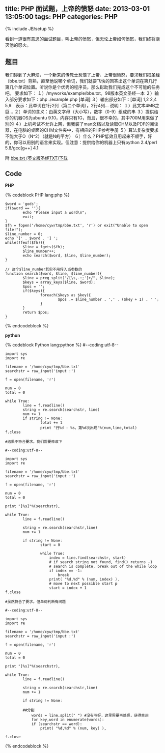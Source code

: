 title: PHP 面试题，上帝的愤怒
date: 2013-03-01 13:05:00
tags: PHP
categories: PHP
---

{% include JB/setup %}


看到一道很有意思的面试题目，叫上帝的愤怒，但无论上帝如何愤怒，我们终将浇灭他的怒火。


## 题目

我们碰到了大麻烦，一个新来的传教士惹恼了上帝，上帝很愤怒，要求我们把圣经（bbe.txt）背熟，直至他说哪个单词，我们就要飞快的回答出这个单词在第几行第几个单词位置。听说你是个优秀的程序员，那么髟助我们完成这个不可能的任务吧。
要求如下：
１）/myworks/example/bbe.txt，98版本英文圣经一本
２）输入部分要求如下：php ./example.php [单词]
３）输出部分如下：[单词] 1,2 2,4 5,6　表示：此单词在1行2列（第二个单词），2行4列…
说明：
１）此文本4MB之巨…
２）单词的含义：由英文字母（大小写），数字（0-9）组成的串
３）提供给你的机器OS为ubuntu 9.10，内存只有1G，而且，很不幸的，其中700M用来做了别的
４）上机考试不允许上网，但我装了man文档以及读取CHM以及PDF的阅读器，在电脑的桌面的CHM文件夹中，有相应的PHP参考手册
５）算法复杂度要求不能大于O（N^2）（就是N的平方）
６）什么？PHP低效且用起来不顺手，好的，你可以用别的语言来实现。但注意：提供给你的机器上只有python 2.4/perl 5.8/gcc[g++] 4.1

附 [bbe.txt (英文版圣经TXT)下载](http://ishare.iask.sina.com.cn/f/12042582.html)

<!-- more -->

## Code

__PHP__ 

{% codeblock PHP lang:php %}

    $word = 'gods';
    if($word == ''){
            echo "Please input a word\n";
            exit;
    }
    $fh = fopen('/home/cyw/tmp/bbe.txt', 'r') or exit("Unable to open file!");
    $line_number = 0;
    echo '[' . $word . '] ';
    while(!feof($fh)){
            $line = fgets($fh);
            $line_number++;
            echo search($word, $line, $line_number);
    }
    
    // 这个$line_number其实不用传入当参数的
    function search($word, $line, $line_number){
            $line = preg_split("/[\s,.:;']+/", $line);
            $keys = array_keys($line, $word);
            $pos = '';
            if($keys){
                    foreach($keys as $key){
                            $pos .= $line_number . ',' . ($key + 1) . ' ';
                    }
            }
            return $pos;
    }

{% endcodeblock %}


__python__

{% codeblock Python lang:python %}
    #--coding:utf-8-- 

    import sys 
    import re 

    filename = '/home/cyw/tmp/bbe.txt' 
    searchstr = raw_input('input :') 

    f = open(filename, 'r')

    num = 0
    total = 0

    while True:
            line = f.readline()
            string = re.search(searchstr, line)
            num += 1
            if string != None:
                    total += 1
                    print "行%d : %s，第%d次出现"%(num,line,total)
    f.close

    #结果不符合要求，我们需要修改下

    #--coding:utf-8-- 

    import sys 
    import re 

    filename = '/home/cyw/tmp/bbe.txt' 
    searchstr = raw_input('input :') 

    f = open(filename, 'r')

    num = 0
    total = 0

    print "[%s]"%(searchstr),

    while True:
            line = f.readline()

            string = re.search(searchstr,line)
            num += 1

            if string != None:
                    start = 0

                    while True:
                        index = line.find(searchstr, start)
                        # if search string not found, find() returns -1
                        # search is complete, break out of the while loop
                        if index == -1:
                            break
                        print( "%d,%d" % (num, index) ),
                        # move to next possible start p
                        start = index + 1
    f.close

    #虽然符合了要求，但单词判断有问题

    #--coding:utf-8-- 

    import sys 
    import re

    filename = '/home/cyw/tmp/bbe.txt' 
    searchstr = raw_input('input :') 

    f = open(filename, 'r')

    num = 0
    total = 0

    print "[%s]"%(searchstr),

    while True:
            line = f.readline()

            string = re.search(searchstr,line)
            num += 1

            if string != None:

            ##分割
                words = line.split(" ") #没有写好，这里需要再处理，获得单词
                for key,word in enumerate(words):
                if (searchstr == word):
                    print( "%d,%d" % (num, key) ),
        
    f.close

{% endcodeblock %}
